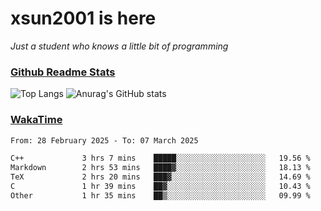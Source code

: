 # xsun2001 is here

*Just a student who knows a little bit of programming*

### [Github Readme Stats](https://github.com/anuraghazra/github-readme-stats)

![Top Langs](https://github-readme-stats.vercel.app/api/top-langs/?username=xsun2001&layout=compact&theme=radical) ![Anurag's GitHub stats](https://github-readme-stats.vercel.app/api?username=xsun2001&show_icons=true&theme=radical)

### [WakaTime](https://wakatime.com)

<!--START_SECTION:waka-->

```txt
From: 28 February 2025 - To: 07 March 2025

C++             3 hrs 7 mins    █████░░░░░░░░░░░░░░░░░░░░   19.56 %
Markdown        2 hrs 53 mins   ████▓░░░░░░░░░░░░░░░░░░░░   18.13 %
TeX             2 hrs 20 mins   ███▓░░░░░░░░░░░░░░░░░░░░░   14.69 %
C               1 hr 39 mins    ██▓░░░░░░░░░░░░░░░░░░░░░░   10.43 %
Other           1 hr 35 mins    ██▒░░░░░░░░░░░░░░░░░░░░░░   09.99 %
```

<!--END_SECTION:waka-->
